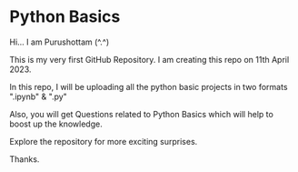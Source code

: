 # Python Basics

Hi... I am Purushottam (^.^)

This is my very first GitHub Repository.
I am creating this repo on 11th April 2023.

In this repo, I will be uploading all the python basic projects in two formats ".ipynb" & ".py"

Also, you will get Questions related to Python Basics which will help to boost up the knowledge.

Explore the repository for more exciting surprises.

Thanks.
